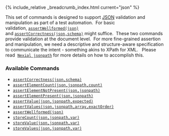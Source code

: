 {% include_relative _breadcrumb_index.html current="json" %}


This set of commands is designed to support <a href="http://www.json.org/" class="external-link" target="_nexial_external">JSON</a> validation 
and manipulation as part of a test automation.  For basic validation, [`assertWellformed(json)`](assertWellformed) 
and [`assertCorrectness(json,schema)`](assertCorrectness) might suffice.  These two commands provide validation at 
the document level.  For more fine-grained assertion and manipulation, we need a descriptive and structure-aware 
specification to communicate the intent - something akins to XPath for XML.   Please read 
[`Nexial jsonpath`](../../jsonpath/index) for more details on how to accomplish this.

### Available Commands
- [`assertCorrectness(json,schema)`](assertCorrectness(json,schema))
- [`assertElementCount(json,jsonpath,count)`](assertElementCount(json,jsonpath,count))
- [`assertElementNotPresent(json,jsonpath)`](assertElementNotPresent(json,jsonpath))
- [`assertElementPresent(json,jsonpath)`](assertElementPresent(json,jsonpath))
- [`assertValue(json,jsonpath,expected)`](assertValue(json,jsonpath,expected))
- [`assertValues(json,jsonpath,array,exactOrder)`](assertValues(json,jsonpath,array,exactOrder))
- [`assertWellformed(json)`](assertWellformed(json))
- [`storeCount(json,jsonpath,var)`](storeCount(json,jsonpath,var))
- [`storeValue(json,jsonpath,var)`](storeValue(json,jsonpath,var))
- [`storeValues(json,jsonpath,var)`](storeValues(json,jsonpath,var))